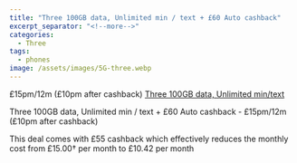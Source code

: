 ```yaml
---
title: "Three 100GB data, Unlimited min / text + £60 Auto cashback"
excerpt_separator: "<!--more-->"
categories:
  - Three
tags:
  - phones
image: /assets/images/5G-three.webp
---
```

£15pm/12m (£10pm after cashback) [Three 100GB data, Unlimited min/text](https://www.fonehouse.co.uk/best-sim-only-deals)

Three 100GB data, Unlimited min / text + £60 Auto cashback - £15pm/12m (£10pm after cashback)

<!--more-->
This deal comes with £55 cashback which effectively reduces the monthly cost from £15.00† per
month to £10.42 per month
